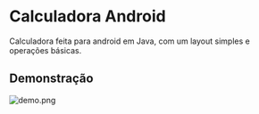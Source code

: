 # Calculadora Android

Calculadora feita para android em Java, com um layout simples e operações básicas.

## Demonstração

<img src="https://iili.io/RifVqX.png" alt="demo.png" border="0">
